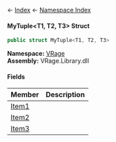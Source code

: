 ← [Index](Api-Index) ← [Namespace Index](Namespace-Index)

#### MyTuple&lt;T1, T2, T3&gt; Struct

```csharp
public struct MyTuple<T1, T2, T3>
```

**Namespace:** [VRage](VRage)  
**Assembly:** VRage.Library.dll

#### Fields

|Member|Description|
|---|---|
|[Item1](VRage.MyTuple`3.Item1)||
|[Item2](VRage.MyTuple`3.Item2)||
|[Item3](VRage.MyTuple`3.Item3)||

